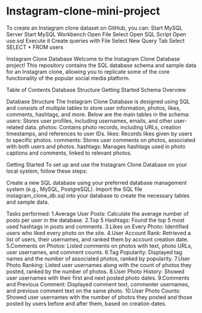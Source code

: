 # Instagram-clone-mini-project
To create an Instagram clone dataset on GitHub, you can: 
                                   Start MySQL Server Start MySQL Workbench Open File Select Open SQL Script Open use.sql Execute it
Create queries with File Select New Query Tab Select SELECT * FROM users

Instagram Clone Database
Welcome to the Instagram Clone Database project! This repository contains the SQL database schema and sample data for an Instagram clone, allowing you to replicate some of the core functionality of the popular social media platform.

Table of Contents
Database Structure
Getting Started
Schema Overview

Database Structure
The Instagram Clone Database is designed using SQL and consists of multiple tables to store user information, photos, likes, comments, hashtags, and more. Below are the main tables in the schema:
users: Stores user profiles, including usernames, emails, and other user-related data.
photos: Contains photo records, including URLs, creation timestamps, and references to user IDs.
likes: Records likes given by users to specific photos.
comments: Stores user comments on photos, associated with both users and photos.
hashtags: Manages hashtags used in photo captions and comments, linked to relevant photos.

Getting Started
To set up and use the Instagram Clone Database on your local system, follow these steps:

Create a new SQL database using your preferred database management system (e.g., MySQL, PostgreSQL).
Import the SQL file instagram_clone_db.sql into your database to create the necessary tables and sample data.

Tasks performed:
1.Average User Posts: Calculate the average number of posts per user in the database.
2.Top 5 Hashtags: Found the top 5 most used hashtags in posts and comments.
3.Likes on Every Photo: Identified users who liked every photo on the site.
4.User Account Rank: Retrieved a list of users, their usernames, and ranked them by account creation date.
5.Comments on Photos: Listed comments on photos with text, photo URLs, user usernames, and comment counts.
6.Tag Popularity: Displayed tag names and the number of associated photos, ranked by popularity.
7.User Photo Ranking: Listed user usernames along with the count of photos they posted, ranked by the number of photos.
8.User Photo History: Showed user usernames with their first and next posted photo dates.
9.Comments and Previous Comment: Displayed comment text, commenter usernames, and previous comment text on the same photo.
10.User Photo Counts: Showed user usernames with the number of photos they posted and those posted by users before and after them, based on creation dates.
